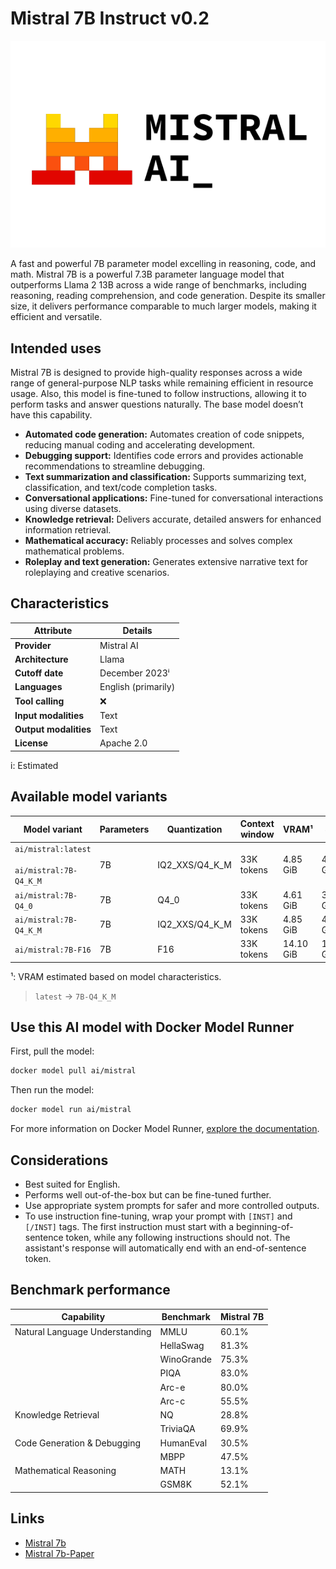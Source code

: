 # Mistral 7B Instruct v0.2

![logo](https://github.com/docker/model-cards/raw/refs/heads/main/logos/mistral-280x184-overview@2x.svg)

A fast and powerful 7B parameter model excelling in reasoning, code, and math.
Mistral 7B is a powerful 7.3B parameter language model that outperforms Llama 2 13B across a wide range of benchmarks, including reasoning, reading comprehension, and code generation. Despite its smaller size, it delivers performance comparable to much larger models, making it efficient and versatile.

## Intended uses

Mistral 7B is designed to provide high-quality responses across a wide range of general-purpose NLP tasks while remaining efficient in resource usage.
Also, this model is fine-tuned to follow instructions, allowing it to perform tasks and answer questions naturally. The base model doesn’t have this capability.

- **Automated code generation:** Automates creation of code snippets, reducing manual coding and accelerating development.
- **Debugging support:** Identifies code errors and provides actionable recommendations to streamline debugging.
- **Text summarization and classification:** Supports summarizing text, classification, and text/code completion tasks.
- **Conversational applications:** Fine-tuned for conversational interactions using diverse datasets.
- **Knowledge retrieval:** Delivers accurate, detailed answers for enhanced information retrieval.
- **Mathematical accuracy:** Reliably processes and solves complex mathematical problems.
- **Roleplay and text generation:** Generates extensive narrative text for roleplaying and creative scenarios.

## Characteristics

| Attribute             | Details                          |
|-----------------------|----------------------------------|
| **Provider**          | Mistral AI                       |
| **Architecture**      | Llama                            |
| **Cutoff date**       | December 2023ⁱ                   |
| **Languages**         | English (primarily)              |
| **Tool calling**      | ❌                               |
| **Input modalities**  | Text                             |
| **Output modalities** | Text                             |
| **License**           | Apache 2.0                       |

i: Estimated

## Available model variants

| Model variant | Parameters | Quantization | Context window | VRAM¹ | Size |
|---------------|------------|--------------|----------------|------|-------|
| `ai/mistral:latest`<br><br>`ai/mistral:7B-Q4_K_M` | 7B | IQ2_XXS/Q4_K_M | 33K tokens | 4.85 GiB | 4.07 GB |
| `ai/mistral:7B-Q4_0` | 7B | Q4_0 | 33K tokens | 4.61 GiB | 3.83 GB |
| `ai/mistral:7B-Q4_K_M` | 7B | IQ2_XXS/Q4_K_M | 33K tokens | 4.85 GiB | 4.07 GB |
| `ai/mistral:7B-F16` | 7B | F16 | 33K tokens | 14.10 GiB | 13.50 GB |

¹: VRAM estimated based on model characteristics.

> `latest` → `7B-Q4_K_M`

## Use this AI model with Docker Model Runner

First, pull the model:

```bash
docker model pull ai/mistral
```

Then run the model:

```bash
docker model run ai/mistral
```

For more information on Docker Model Runner, [explore the documentation](https://docs.docker.com/desktop/features/model-runner/).

## Considerations

- Best suited for English.
- Performs well out-of-the-box but can be fine-tuned further.
- Use appropriate system prompts for safer and more controlled outputs.
- To use instruction fine-tuning, wrap your prompt with `[INST]` and `[/INST]` tags. The first instruction must start with a beginning-of-sentence token, while any following instructions should not. The assistant's response will automatically end with an end-of-sentence token. 

## Benchmark performance

| Capability                     | Benchmark  | Mistral 7B |
|--------------------------------|------------|------------|
| Natural Language Understanding | MMLU       | 60.1%      |
|                                | HellaSwag  | 81.3%      |
|                                | WinoGrande | 75.3%      |
|                                | PIQA       | 83.0%      |
|                                | Arc-e      | 80.0%      |
|                                | Arc-c      | 55.5%      |
| Knowledge Retrieval            | NQ         | 28.8%      |
|                                | TriviaQA   | 69.9%      |
| Code Generation & Debugging    | HumanEval  | 30.5%      |
|                                | MBPP       | 47.5%      |
| Mathematical Reasoning         | MATH       | 13.1%      |
|                                | GSM8K      | 52.1%      |

## Links

- [Mistral 7b](https://mistral.ai/news/announcing-mistral-7b)
- [Mistral 7b-Paper](https://arxiv.org/abs/2310.06825)
